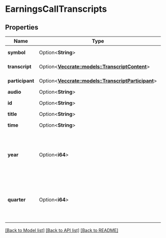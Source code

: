 # EarningsCallTranscripts

## Properties

Name | Type | Description | Notes
------------ | ------------- | ------------- | -------------
**symbol** | Option<**String**> | Company symbol. | [optional]
**transcript** | Option<[**Vec<crate::models::TranscriptContent>**](TranscriptContent.md)> | Transcript content. | [optional]
**participant** | Option<[**Vec<crate::models::TranscriptParticipant>**](TranscriptParticipant.md)> | Participant list | [optional]
**audio** | Option<**String**> | Audio link. | [optional]
**id** | Option<**String**> | Transcript's ID. | [optional]
**title** | Option<**String**> | Title. | [optional]
**time** | Option<**String**> | Time of the event. | [optional]
**year** | Option<**i64**> | Year of earnings result in the case of earnings call transcript. | [optional]
**quarter** | Option<**i64**> | Quarter of earnings result in the case of earnings call transcript. | [optional]

[[Back to Model list]](../README.md#documentation-for-models) [[Back to API list]](../README.md#documentation-for-api-endpoints) [[Back to README]](../README.md)


